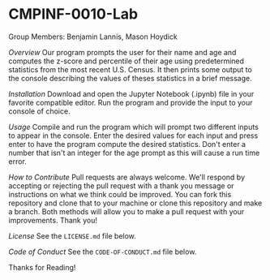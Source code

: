 # CMPINF-0010-Lab
Group Members: Benjamin Lannis, Mason Hoydick

*Overview*
Our program prompts the user for their name and age and computes the z-score and percentile of their age using predetermined statistics from the most recent U.S. Census. It then prints some output to the console describing the values of theses statistics in a brief message.

*Installation*
Download and open the Jupyter Notebook (.ipynb) file in your favorite compatible editor. Run the program and provide the input to your console of choice.

*Usage*
Compile and run the program which will prompt two different inputs to appear in the console. Enter the desired values for each input and press enter to have the program compute the desired statistics. Don't enter a number that isn't an integer for the age prompt as this will cause a run time error.

*How to Contribute*
Pull requests are always welcome. We'll respond by accepting or rejecting the pull request with a thank you message or instructions on what we think could be improved. You can fork this repository and clone that to your machine or clone this repository and make a branch. Both methods will allow you to make a pull request with your improvements. Thank you!

*License*
See the ``LICENSE.md`` file below.

*Code of Conduct*
See the ``CODE-OF-CONDUCT.md`` file below.

Thanks for Reading!